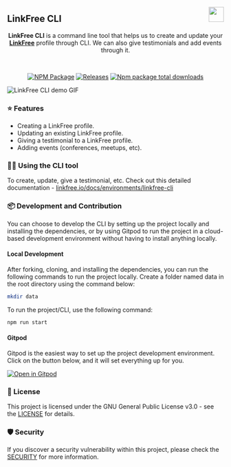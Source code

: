 <img align="right" src="https://user-images.githubusercontent.com/51878265/186825286-499db16b-5b95-488d-b6d5-09d44521b890.png" height="35px"> <h2>LinkFree CLI </h2>

<div align="center">

**LinkFree CLI** is a command line tool that helps us to create and update your **[LinkFree](https://github.com/EddieHubCommunity/LinkFree)** profile through CLI. We can also give testimonials and add events through it.

<br>
  
[![NPM Package](https://github.com/Pradumnasaraf/LinkFree-CLI/actions/workflows/publish.yml/badge.svg)](https://github.com/Pradumnasaraf/LinkFree-CLI/actions/workflows/publish.yml) 
[![Releases](https://github.com/Pradumnasaraf/LinkFree-CLI/actions/workflows/releases.yml/badge.svg)](https://github.com/Pradumnasaraf/LinkFree-CLI/actions/workflows/releases.yml) 
[![Npm package total downloads](https://badgen.net/npm/dt/linkfree-cli)](https://npmjs.com/package/linkfree-cli)

</div>

![LinkFree CLI demo GIF](https://user-images.githubusercontent.com/51878265/226284599-5702dfd2-0825-471f-a693-8a216c2d7cfe.gif)

### ⭐️ Features

- Creating a LinkFree profile.
- Updating an existing LinkFree profile.
- Giving a testimonial to a LinkFree profile.
- Adding events (conferences, meetups, etc).

### 👨‍💻 Using the CLI tool

To create, update, give a testimonial, etc. Check out this detailed documentation - [linkfree.io/docs/environments/linkfree-cli](https://linkfree.io/docs/environments/linkfree-cli)

### 📦 Development and Contribution

You can choose to develop the CLI by setting up the project locally and installing the dependencies, or by using Gitpod to run the project in a cloud-based development environment without having to install anything locally.

#### Local Development

After forking, cloning, and installing the dependencies, you can run the following commands to run the project locally. Create a folder named data in the root directory using the command below:

```bash
mkdir data
```

To run the project/CLI, use the following command:

```bash
npm run start
```

#### Gitpod

Gitpod is the easiest way to set up the project development environment. Click on the button below, and it will set everything up for you.

[![Open in Gitpod](https://gitpod.io/button/open-in-gitpod.svg)](https://gitpod.io/#https://github.com/Pradumnasaraf/LinkFree-CLI)

### 📝 License

This project is licensed under the GNU General Public License v3.0 - see the [LICENSE](LICENSE) for details.

### 🛡 Security

If you discover a security vulnerability within this project, please check the [SECURITY](SECURITY.md) for more information.
